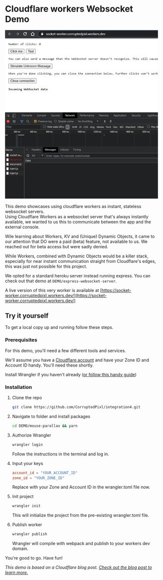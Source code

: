 # Cloudflare workers Websocket Demo

![CFW websocket demo](./cfw-websocket-demo.gif)

This demo showcases using cloudflare workers as instant, stateless websocket servers.  
Using Cloudflare Workers as a websocket server that's always instantly available, we wanted to us this to communicate between the app and the external console.

Wile learning about Workers, KV and (Unique) Dynamic Objects, it came to our attention that DO were a paid (beta) feature, not available to us. We reached out for beta access but were sadly denied.

While Workers, combined with Dynamic Objects would be a killer stack, especially for near instant communication straight from Cloudflare's edges, this was just not possible for this project.

We opted for a standard heroku server instead running express. You can check out that demo at `DEMO/express-websocket-server`.

A live version of this very worker is available at [https://socket-worker.corruptedpixl.workers.dev/](https://socket-worker.corruptedpixl.workers.dev/)

## Try it yourself

To get a local copy up and running follow these steps.

### Prerequisites

For this demo, you'll need a few different tools and services.

We'll assume you have a [Cloudflare account](https://dash.cloudflare.com/sign-up/) and have your Zone ID and Account ID handy. You'll need these shortly.

Install Wrangler if you haven't already ([or follow this handy guide](https://developers.cloudflare.com/workers/get-started/guide))

### Installation

1. Clone the repo
   ```sh
   git clone https://github.com/CorruptedPixl/integration4.git
   ```
2. Navigate to folder and install packages
   ```sh
   cd DEMO/mouse-parallax && yarn
   ```
3. Authorize Wrangler

   ```sh
   wrangler login
   ```

   Follow the instructions in the terminal and log in.

4. Input your keys

   ```toml
   account_id = "YOUR_ACCOUNT_ID"
   zone_id = "YOUR_ZONE_ID"
   ```

   Replace with your Zone and Account ID in the wrangler.toml file now.

5. Init project

   ```sh
   wrangler init
   ```

   This will initialize the project from the pre-existing wrangler.toml file.

6. Publish worker
   ```sh
   wrangler publish
   ```
   Wrangler will compile with webpack and publish to your workers dev domain.

You're good to go. Have fun!

_This demo is based on a Cloudflare blog post. [Check out the blog post to learn more.](https://blog.cloudflare.com/introducing-websockets-in-workers/)_
